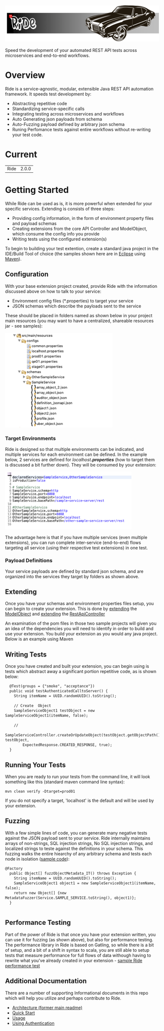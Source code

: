 ![Adobe Ride Logo](images/RideBanner.png)
<br>
<br>
 Speed the development of your automated REST API tests across microservices and end-to-end workflows.

# Overview
 

Ride is a service-agnostic, modular, extensible Java REST API automation framework. It speeds test development by:

* Abstracting repetitive code
* Standardizing service-specific calls
* Integrating testing across microservices and workflows
* Auto Generating json payloads from schema
* Auto-Fuzzing payload defined by arbitrary json schema
* Runing Perfomance tests against entire workflows without re-writing your test code.

# Current

<table>
    <tr>
        <td>Ride</td>
        <td>2.0.0</td>
    </tr>
</table>


# Getting Started

While Ride can be used as is, it is more powerful when extended for your specific services.  Extending is consists of three steps:
* Providing config information, in the form of environment property files and payload schemas
* Creating extensions from the core API Controller and ModelObject, which consume the config info you provide
* Writing tests using the configured extension(s)

To begin to building your test extention, create a standard java project in the IDE/Build Tool of choice (the samples shown here are in [Eclipse](https://www.eclipse.org/ide/) using [Maven](https://maven.apache.org/)).

## Configuration

With your base extension project created, provide Ride with the information discussed above on how to talk to your service: 
* Environment config files (*.properties) to target your service
* JSON schemas which describe the payloads sent to the service  

These should be placed in folders named as shown below in your project main resources (you may want to have a centralized, shareable resources jar - see samples):

<img src="images/configs_schemas.png" width="351px"/>

### Target Environments

Ride is designed so that multiple environments can be indicated, and multiple services for each environment can be defined.  In the example below, 2 services are defined for *localhost*___.properties___ (how to target them is discussed a bit further down).  They will be consumed by your extension:

<img src="images/localhost.properties.png" width="414px"/>

The advantage here is that if you have multiple services (even multiple extensions), you can run complete inter-service (end-to-end) flows targeting all service (using their respective test extensions) in one test.

### Payload Definitions

Your service payloads are defined by standard json schema, and are organized into the services they target by folders as shown above.

## Extending

Once you have your schemas and environment properties files setup, you can begin to create your extension.  This is done by [extending](https://github.com/adobe/ride/blob/develop/sample/sample-service-extension/src/main/java/com/adobe/ride/sample/cloud_objects/SampleServiceUberObject.java#L32) the [ModelObject](https://github.com/adobe/ride/blob/develop/utilities/ride-model-util/src/main/java/com/adobe/ride/utilities/model/ModelObject.java)  and [extending](https://github.com/adobe/ride/blob/develop/sample/sample-service-extension/src/main/java/com/adobe/ride/sample/core/SampleServiceController.java#L33) the [RestApiController](https://github.com/adobe/ride/blob/develop/core/src/main/java/com/adobe/ride/core/controllers/RestApiController.java)

An examination of the pom files in those two sample projects will given you an idea of the dependencies you will need to identify in order to build and use your extension.  You build your extension as you would any java project.  Below is an example using Maven

## Writing Tests


Once you have created and built your extension, you can begin using is tests which abstract away a significant portion repetitive code, as is shown below:

```
  @Test(groups = {"smoke", "acceptance"})
  public void testAuthenticatedCalltoServer() {
    String itemName = UUID.randomUUID().toString();

    // Create  Object
    SampleServiceObject1 testObject = new SampleServiceObject1(itemName, false);
    
    // 
    SampleServiceController.createOrUpdateObject(testObject.getObjectPath(), testObject,
        ExpectedResponse.CREATED_RESPONSE, true);
  }
```

## Running Your Tests

When you are ready to run your tests from the command line, it will look something like this (standard maven command line syntax):

``` 
mvn clean verify -Dtarget=prod01
```

If you do not specify a target, 'localhost' is the default and will be used by your extension.

## Fuzzing

With a few simple lines of code, you can generate many negative tests against the JSON payload sent to your service.  Ride internally maintains arrays of non-strings, SQL injection strings, No SQL injection strings, and localized strings to teste against the definitions in your schema.  This fuzzing walks the entire hiearchy of any arbitrary schema and tests each node in isolation ([sample code](https://github.com/adobe/ride/blob/develop/sample/sample-service-tests/src/test/java/com/adobe/ride/sample/Basic_FuzzTest_IT.java)):

```
@Factory
  public Object[] fuzzObjectMetadata_IT() throws Exception {
    String itemName = UUID.randomUUID().toString();
    SampleServiceObject1 object1 = new SampleServiceObject1(itemName, false);
    return new Object[] {new MetadataFuzzer(Service.SAMPLE_SERVICE.toString(), object1)};
  }


```

## Performance Testing

Part of the power of Ride is that once you have your extension written, you can use it for fuzzing (as shown above), but also for performance testing.  The performance library in Ride is based on Gatling, so while there is a bit of setup, and a bit of a shift in syntax to scala, you are still able to setup tests that measure performance for full flows of data withough having to rewrite what you've already created in your extension - [sample Ride performance test](https://github.com/adobe/ride/blob/develop/sample/sample-service-performance-tests/src/main/scala/com/adobe/ride/sample/performance/SampleServiceBasicRunner.scala)


## Additional Documentation

There are a number of supporting Informational documents in this repo which will help you utilize and perhaps contribute to Ride.


* [Architecture (former main readme)](https://github.com/adobe/ride/blob/develop/Architecture.md)
* [Quick Start](https://github.com/adobe/ride/blob/develop/QuickStart.md)
* [Usage](https://github.com/adobe/ride/blob/develop/Usage.md)
* [Using Authentication](https://github.com/adobe/ride/blob/develop/UsingAuthentiation.md)


